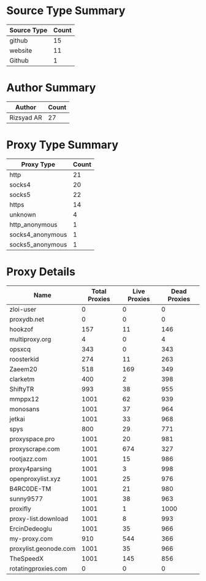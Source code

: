 # Source Type Summary

| Source Type | Count |
|-------------|-------|
| github | 15 |
| website | 11 |
| Github | 1 |


# Author Summary

| Author | Count |
|--------|-------|
| Rizsyad AR | 27 |


# Proxy Type Summary

| Proxy Type | Count |
|------------|-------|
| http | 21 |
| socks4 | 20 |
| socks5 | 22 |
| https | 14 |
| unknown | 4 |
| http_anonymous | 1 |
| socks4_anonymous | 1 |
| socks5_anonymous | 1 |


# Proxy Details

| Name | Total Proxies | Live Proxies | Dead Proxies |
|------|---------------|--------------|---------------|
| zloi-user | 0 | 0 | 0 |
| proxydb.net | 0 | 0 | 0 |
| hookzof | 157 | 11 | 146 |
| multiproxy.org | 4 | 0 | 4 |
| opsxcq | 343 | 0 | 343 |
| roosterkid | 274 | 11 | 263 |
| Zaeem20 | 518 | 169 | 349 |
| clarketm | 400 | 2 | 398 |
| ShiftyTR | 993 | 38 | 955 |
| mmppx12 | 1001 | 62 | 939 |
| monosans | 1001 | 37 | 964 |
| jetkai | 1001 | 33 | 968 |
| spys | 800 | 29 | 771 |
| proxyspace.pro | 1001 | 20 | 981 |
| proxyscrape.com | 1001 | 674 | 327 |
| rootjazz.com | 1001 | 15 | 986 |
| proxy4parsing | 1001 | 3 | 998 |
| openproxylist.xyz | 1001 | 25 | 976 |
| B4RC0DE-TM | 1001 | 21 | 980 |
| sunny9577 | 1001 | 38 | 963 |
| proxifly | 1001 | 1 | 1000 |
| proxy-list.download | 1001 | 8 | 993 |
| ErcinDedeoglu | 1001 | 35 | 966 |
| my-proxy.com | 910 | 544 | 366 |
| proxylist.geonode.com | 1001 | 35 | 966 |
| TheSpeedX | 1001 | 145 | 856 |
| rotatingproxies.com | 0 | 0 | 0 |
